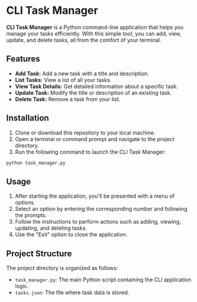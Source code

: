 # CLI Task Manager

**CLI Task Manager** is a Python command-line application that helps you manage your tasks efficiently. With this simple tool, you can add, view, update, and delete tasks, all from the comfort of your terminal.

## Features

- **Add Task:** Add a new task with a title and description.
- **List Tasks:** View a list of all your tasks.
- **View Task Details:** Get detailed information about a specific task.
- **Update Task:** Modify the title or description of an existing task.
- **Delete Task:** Remove a task from your list.

## Installation

1. Clone or download this repository to your local machine.
2. Open a terminal or command prompt and navigate to the project directory.
3. Run the following command to launch the CLI Task Manager:

```bash
python task_manager.py
```

## Usage

1. After starting the application, you'll be presented with a menu of options.
2. Select an option by entering the corresponding number and following the prompts.
3. Follow the instructions to perform actions such as adding, viewing, updating, and deleting tasks.
4. Use the "Exit" option to close the application.

## Project Structure

The project directory is organized as follows:

- `task_manager.py`: The main Python script containing the CLI application logic.
- `tasks.json`: The file where task data is stored.
